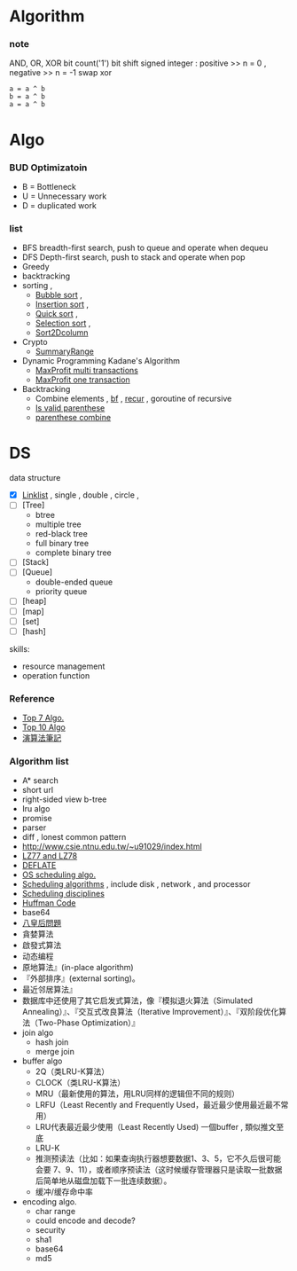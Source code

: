 # Algorithm

### note
AND, OR, XOR
bit count('1')
bit shift 
signed integer : positive >> n = 0 , negative >> n = -1
swap xor 
```
a = a ^ b
b = a ^ b
a = a ^ b
```

# Algo

### BUD Optimizatoin ###
- B = Bottleneck
- U = Unnecessary work
- D = duplicated work

### list ###
- BFS breadth-first search, push to queue and operate when dequeu
- DFS Depth-first search, push to stack and operate when pop
- Greedy
- backtracking
- sorting , 
    - [Bubble sort](algo/sort/bubble_sort.go) , 
    - [Insertion sort](algo/sort/insertion_sort.go) , 
    - [Quick sort](algo/sort/quick_sort.go) , 
    - [Selection sort](algo/sort/selection_sort.go) , 
    - [Sort2Dcolumn](algo/sort/sort2Dcolumn.go)
- Crypto
    - [SummaryRange](compress/summaryRange.go)
- Dynamic Programming
    Kadane's Algorithm
    - [MaxProfit multi transactions](dy/maxProfit_multi_transactions.go)
    - [MaxProfit one transaction](dy/maxProfit_one_transaction.go)
- Backtracking
    - Combine elements , [bf](backtracking/combination_bf.go) , [recur](backtracking/combination_recur.go) ,  goroutine of recursive
    - [Is valid parenthese](backtracking/valid_parenthese.go)
    - [parenthese combine](backtracking/parenthese_combine.go)


# DS 
data structure
- [x] [Linklist](linklist/) , single , double , circle , 
- [ ] [Tree] 
    - btree
    - multiple tree 
    - red-black tree
    - full binary tree
    - complete binary tree
- [ ] [Stack] 
- [ ] [Queue] 
    - double-ended queue 
    - priority queue
- [ ] [heap]  
- [ ] [map] 
- [ ] [set] 
- [ ] [hash]

skills:
- resource management
- operation function



### Reference
- [Top 7 Algo.](https://codingsec.net/2016/03/7-algorithms-data-structures-every-programmer/)
- [Top 10 Algo](http://www.techbang.com/posts/18438-ruled-the-worlds-top-ten-algorithms)
- [演算法筆記](http://www.csie.ntnu.edu.tw/~u91029/index.html)



### Algorithm list
- A\* search
- short url
- right-sided view b-tree
- Iru algo
- promise
- parser
- diff , lonest common pattern
- http://www.csie.ntnu.edu.tw/~u91029/index.html
- [LZ77 and LZ78](https://en.wikipedia.org/wiki/LZ77_and_LZ78#LZ77)
- [DEFLATE](https://en.wikipedia.org/wiki/DEFLATE)
- [OS scheduling algo.](http://www.tutorialspoint.com/operating_system/os_process_scheduling_algorithms.htm)
- [Scheduling algorithms](https://en.wikipedia.org/wiki/Category:Scheduling_algorithms) , include disk , network , and processor
- [Scheduling disciplines](https://en.wikipedia.org/wiki/Scheduling_(computing))
- [Huffman Code](huffman_code)
- base64
- [八皇后問題](https://zh.wikipedia.org/wiki/%E5%85%AB%E7%9A%87%E5%90%8E%E9%97%AE%E9%A2%98)
- 貪婪算法
- 啟發式算法
- 动态编程
- 原地算法』(in-place algorithm)
- 『外部排序』(external sorting)。
- 最近邻居算法』
- 数据库中还使用了其它启发式算法，像『模拟退火算法（Simulated Annealing）』、『交互式改良算法（Iterative Improvement）』、『双阶段优化算法（Two-Phase Optimization）』
- join algo
    - hash join
    - merge join
- buffer algo
    - 2Q（类LRU-K算法）
    - CLOCK（类LRU-K算法）
    - MRU（最新使用的算法，用LRU同样的逻辑但不同的规则）
    - LRFU（Least Recently and Frequently Used，最近最少使用最近最不常用）
    - LRU代表最近最少使用（Least Recently Used) 
    一個buffer , 類似推文至底
    - LRU-K
    - 推测预读法（比如：如果查询执行器想要数据1、3、5，它不久后很可能会要 7、9、11），或者顺序预读法（这时候缓存管理器只是读取一批数据后简单地从磁盘加载下一批连续数据）。
    - 缓冲/缓存命中率
- encoding algo.
    - char range
    - could encode and decode?
    - security
    - sha1 
    - base64
    - md5




 




















